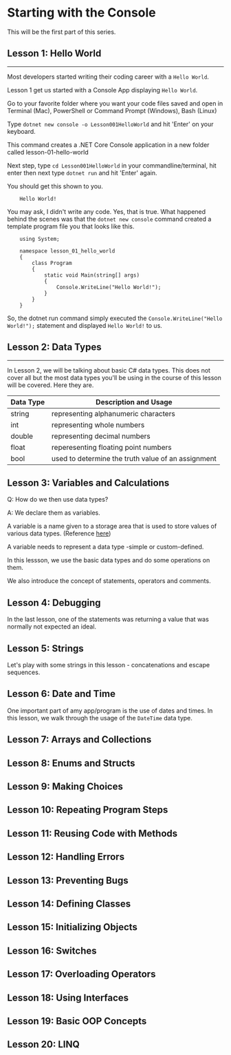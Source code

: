 # Starting with the Console

This will be the first part of this series.

## Lesson 1: Hello World

-------------

Most developers started writing their coding career with a `Hello World`.

Lesson 1 get us started with a Console App displaying `Hello World`.

Go to your favorite folder where you want your code files saved and open in Terminal (Mac), PowerShell or Command Prompt (Windows), Bash (Linux)

Type `dotnet new console -o Lesson001HelloWorld` and hit 'Enter' on your keyboard.

This command creates a .NET Core Console application in a new folder called lesson-01-hello-world

Next step, type `cd Lesson001HelloWorld` in your commandline/terminal, hit enter then next type `dotnet run` and hit 'Enter' again.

You should get this shown to you.

        Hello World!

You may ask, I didn't write any code. Yes, that is true. What happened behind the scenes was that the `dotnet new console` command created a template program file you that looks like this.

        using System;

        namespace lesson_01_hello_world
        {
            class Program
            {
                static void Main(string[] args)
                {
                    Console.WriteLine("Hello World!");
                }
            }
        }

So, the dotnet run command simply executed the `Console.WriteLine("Hello World!");` statement and displayed `Hello World!` to us.


## Lesson 2: Data Types

-------------

In Lesson 2, we will be talking about basic C# data types.
This does not cover all but the most data types you'll be using in the course of this lesson will be covered. Here they are.

Data Type | Description and Usage
----------|----------------------
string | representing alphanumeric characters
int | representing whole numbers
double | representing decimal numbers
float | reperesenting floating point numbers
bool | used to determine the truth value of an assignment


## Lesson 3: Variables and Calculations

Q: How do we then use data types?

A: We declare them as variables.

A variable is a name given to a storage area that is used to store values of various data types. (Reference [here](https://www.guru99.com/c-sharp-variables-operator.html))

A variable needs to represent a data type -simple or custom-defined.

In this lessson, we use the basic data types and do some operations on them.

We also introduce the concept of statements, operators and comments.

## Lesson 4: Debugging

In the last lesson, one of the statements was returning a value that was normally not expected an ideal.

## Lesson 5: Strings

Let's play with some strings in this lesson -  concatenations and escape sequences.

## Lesson 6: Date and Time

One important part of amy app/program is the use of dates and times. In this lesson, we walk through the usage of the `DateTime` data type.

## Lesson 7: Arrays and Collections


## Lesson 8: Enums and Structs


## Lesson 9: Making Choices



## Lesson 10: Repeating Program Steps



## Lesson 11: Reusing Code with Methods


## Lesson 12: Handling Errors



## Lesson 13: Preventing Bugs



## Lesson 14: Defining Classes


## Lesson 15: Initializing Objects



## Lesson 16: Switches



## Lesson 17: Overloading Operators



## Lesson 18: Using Interfaces



## Lesson 19: Basic OOP Concepts



## Lesson 20: LINQ


